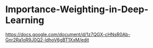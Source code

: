 # Importance-Weighting-in-Deep-Learning

https://docs.google.com/document/d/1z7QGX-cHNsR0Ab-Gnr2Ra1oR9J0Q2-ldhoV6gBT1XxM/edit
